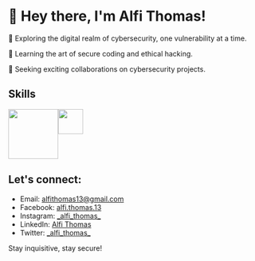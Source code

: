 <!DOCTYPE html>
<html lang="en">
<head>
</head>
<body>
    <h1>👋 Hey there, I'm Alfi Thomas!</h1>
    <p>🔐 Exploring the digital realm of cybersecurity, one vulnerability at a time.</p>
    <p>🌱 Learning the art of secure coding and ethical hacking.</p>
    <p>💼 Seeking exciting collaborations on cybersecurity projects.</p>
    <h2>Skills</h2>
    <div style="display:flex;">
        <img src="https://external-content.duckduckgo.com/iu/?u=http%3A%2F%2Fwww.seeklogo.net%2Fwp-content%2Fuploads%2F2013%2F03%2Fjava-eps-vector-logo-400x400.png&f=1&nofb=1&ipt=27f74db9195a2ddbabba8760386dfdb2a3d46a6afd44df9342bbf5d2f02af0af&ipo=images" style="width: 100px;">
        <img src="https://external-content.duckduckgo.com/iu/?u=https%3A%2F%2Fwww.pinclipart.com%2Fpicdir%2Fbig%2F396-3965857_c-c-programming-language-logo-clipart.png&f=1&nofb=1&ipt=0a2f9917161ec0c969631805ac8a47a5d741174746ba32ee7504911a2af1850c&ipo=images" style="height: 50px;">
    </div>
    <h2>Let's connect:</h2>
    <ul>
        <li>Email: <a href="mailto:alfithomas13@gmail.com">alfithomas13@gmail.com</a></li>
        <li>Facebook: <a href="https://www.facebook.com/alfi.thomas.13">alfi.thomas.13</a></li>
        <li>Instagram: <a href="https://www.instagram.com/_alfi_thomas_">_alfi_thomas_</a></li>
        <li>LinkedIn: <a href="https://www.linkedin.com/in/alfi-thomas">Alfi Thomas</a></li>
        <li>Twitter: <a href="https://www.twitter.com/_alfi_thomas_">_alfi_thomas_</a></li>
    </ul>
    <p>Stay inquisitive, stay secure!</p>
</body>
</html>
